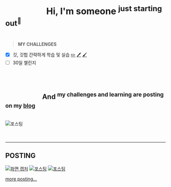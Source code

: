 <br><br>
# ㅤㅤㅤㅤㅤHi, I'm **someone** <sup>just starting out<sup/>🤳 <br><br>
>**MY CHALLENGES** 
- [x] 깃, 깃헙 간략하게 학습 및 실습 [✏️](https://blog.naver.com/xpsxm225/222849085904) [🖊️](https://blog.naver.com/xpsxm225/222849320374) [🖌️](https://blog.naver.com/xpsxm225/222850863602)
- [ ] 30일 챌린지 <br><br><br><br>
## ㅤㅤㅤㅤㅤㅤAnd <sup>my challenges and learning are posting on my [blog](https://blog.naver.com/xpsxm225)<sup/> <br><br>
![포스팅](https://user-images.githubusercontent.com/111328823/185085553-b674d16d-bffa-43c3-b012-05a11c6571b5.png)<br><br><br>
___
## POSTING

[![화면 캡처](https://user-images.githubusercontent.com/111328823/186429337-1e1eef0e-c803-4b94-b203-1dc557f24b4b.png)](https://blog.naver.com/xpsxm225/222857182358) [![포스팅](https://user-images.githubusercontent.com/111328823/185082858-f089bf1f-139b-40e8-82a6-2a8b2c82c467.png)](https://blog.naver.com/xpsxm225/222849320374) [![포스팅](https://user-images.githubusercontent.com/111328823/185082858-f089bf1f-139b-40e8-82a6-2a8b2c82c467.png)](https://blog.naver.com/xpsxm225/222850863602)




[more posting...](https://blog.naver.com/xpsxm225) <br><br><br><br><br><br><br><br><br>
